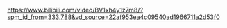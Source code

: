 https://www.bilibili.com/video/BV1xh4y1z7m8/?spm_id_from=333.788&vd_source=22af953ea4c09540ad1966711a2d53f0
